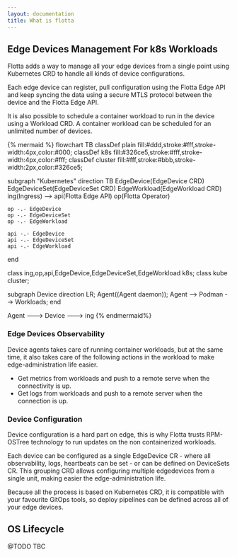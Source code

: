 ```yaml
---
layout: documentation
title: What is flotta
---
```


## Edge Devices Management For k8s Workloads

Flotta adds a way to manage all your edge devices from a single point using
Kubernetes CRD to handle all kinds of device configurations.

Each edge device can register, pull configuration using the Flotta Edge API and
keep syncing the data using a secure MTLS protocol between the device and the
Flotta Edge API.

It is also possible to schedule a container workload to run in the device using
a Workload CRD. A container workload can be scheduled for an unlimited
number of devices.

{% mermaid %}
flowchart TB
  classDef plain fill:#ddd,stroke:#fff,stroke-width:4px,color:#000;
  classDef k8s fill:#326ce5,stroke:#fff,stroke-width:4px,color:#fff;
  classDef cluster fill:#fff,stroke:#bbb,stroke-width:2px,color:#326ce5;

  subgraph "Kubernetes"
    direction TB
    EdgeDevice(EdgeDevice CRD)
    EdgeDeviceSet(EdgeDeviceSet CRD)
    EdgeWorkload(EdgeWorkload CRD)
    ing(Ingress) --> api(Flotta Edge API)
    op(Flotta Operator)

    op -.- EdgeDevice
    op -.- EdgeDeviceSet
    op -.- EdgeWorkload

    api -.- EdgeDevice
    api -.- EdgeDeviceSet
    api -.- EdgeWorkload
  end

  class ing,op,api,EdgeDevice,EdgeDeviceSet,EdgeWorkload k8s;
  class kube cluster;

  subgraph Device
    direction LR;
    Agent((Agent daemon));
    Agent --> Podman --> Workloads;
  end

  Agent ---> Device ---> ing
{% endmermaid%}

### Edge Devices Observability

Device agents takes care of running container workloads, but at the same time,
it also takes care of the following actions in the workload to make
edge-administration life easier.

  - Get metrics from workloads and push to a remote serve when the connectivity is
    up.
  - Get logs from workloads and push to a remote server when the connection is up.

### Device Configuration

Device configuration is a hard part on edge, this is why Flotta trusts
RPM-OSTree technology to run updates on the non containerized workloads.

Each device can be configured as a single EdgeDevice CR - where all
observability, logs, heartbeats can be set - or can be defined on DeviceSets CR.
This grouping CRD allows configuring multiple edgedevices from a single unit,
making easier the edge-administration life.

Because all the process is based on Kubernetes CRD, it is compatible with your
favourite GitOps tools, so deploy pipelines can be defined across all of your
edge devices.

## OS Lifecycle

@TODO TBC
